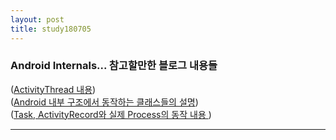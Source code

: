 ```yaml
---
layout: post
title: study180705
---
```

<h3> Android Internals... 참고할만한 블로그 내용들 </h3>

([ActivityThread 내용](https://medium.com/@martinomburajr/android-internals-1-how-android-starts-your-main-activity-8fcf80e65222))
<br />([Android 내부 구조에서 동작하는 클래스들의 설명](https://android.jlelse.eu/android-internals-for-developers-part-i-982a4409f4b5))
<br />([Task, ActivityRecord와 실제 Process의 동작 내용 ](https://android.jlelse.eu/android-internals-for-developers-part-ii-c6ca94243efa))

* * *

